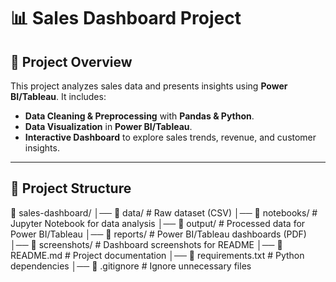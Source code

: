 
# 📊 Sales Dashboard Project

## 🚀 Project Overview
This project analyzes sales data and presents insights using **Power BI/Tableau**. It includes:
- **Data Cleaning & Preprocessing** with **Pandas & Python**.
- **Data Visualization** in **Power BI/Tableau**.
- **Interactive Dashboard** to explore sales trends, revenue, and customer insights.

---

## 📂 Project Structure
📁 sales-dashboard/ │── 📂 data/ # Raw dataset (CSV) │── 📂 notebooks/ # Jupyter Notebook for data analysis │── 📂 output/ # Processed data for Power BI/Tableau │── 📂 reports/ # Power BI/Tableau dashboards (PDF) │── 📂 screenshots/ # Dashboard screenshots for README │── 📄 README.md # Project documentation │── 📄 requirements.txt # Python dependencies │── 📄 .gitignore # Ignore unnecessary files
